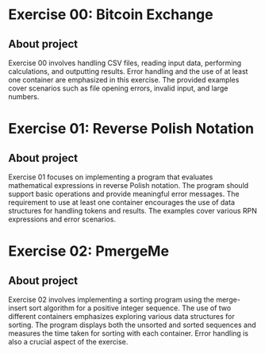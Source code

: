 # Exercise 00: Bitcoin Exchange

## About project

Exercise 00 involves handling CSV files, reading input data, performing calculations, and outputting results. Error handling and the use of at least one container are emphasized in this exercise. The provided examples cover scenarios such as file opening errors, invalid input, and large numbers.

# Exercise 01: Reverse Polish Notation

## About project

Exercise 01 focuses on implementing a program that evaluates mathematical expressions in reverse Polish notation. The program should support basic operations and provide meaningful error messages. The requirement to use at least one container encourages the use of data structures for handling tokens and results. The examples cover various RPN expressions and error scenarios.

# Exercise 02: PmergeMe

## About project

Exercise 02 involves implementing a sorting program using the merge-insert sort algorithm for a positive integer sequence. The use of two different containers emphasizes exploring various data structures for sorting. The program displays both the unsorted and sorted sequences and measures the time taken for sorting with each container. Error handling is also a crucial aspect of the exercise.
